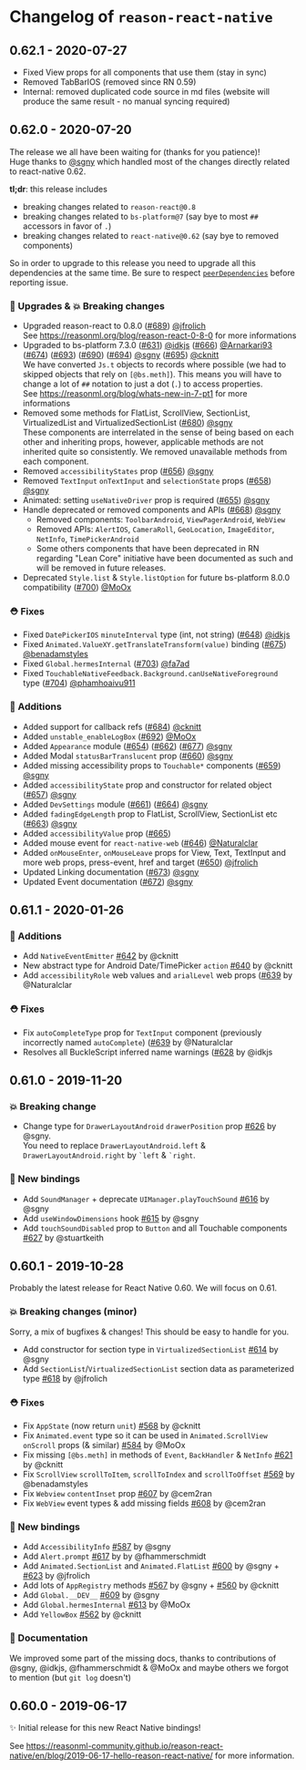 # Changelog of `reason-react-native`

## 0.62.1 - 2020-07-27

- Fixed View props for all components that use them (stay in sync)
- Removed TabBarIOS (removed since RN 0.59)
- Internal: removed duplicated code source in md files (website will produce the
  same result - no manual syncing required)

## 0.62.0 - 2020-07-20

The release we all have been waiting for (thanks for you patience)!  
Huge thanks to [@sgny](https://github.com/sgny) which handled most of the
changes directly related to react-native 0.62.

**tl;dr**: this release includes

- breaking changes related to `reason-react@0.8`
- breaking changes related to `bs-platform@7` (say bye to most `##` accessors in
  favor of `.`)
- breaking changes related to `react-native@0.62` (say bye to removed
  components)

So in order to upgrade to this release you need to upgrade all this dependencies
at the same time. Be sure to respect
[`peerDependencies`](https://github.com/reason-react-native/reason-react-native/blob/0.62.0/package.json#L4)
before reporting issue.

### 🚀 Upgrades & 💥 Breaking changes

- Upgraded reason-react to 0.8.0
  ([#689](https://github.com/reason-react-native/reason-react-native/issues/689))
  [@jfrolich](https://github.com/jfrolich)  
  See <https://reasonml.org/blog/reason-react-0-8-0> for more informations
- Upgraded to bs-platform 7.3.0
  ([#631](https://github.com/reason-react-native/reason-react-native/issues/631))
  [@idkjs](https://github.com/idkjs)
  ([#666](https://github.com/reason-react-native/reason-react-native/issues/666))
  [@Arnarkari93](https://github.com/Arnarkari93)
  ([#674](https://github.com/reason-react-native/reason-react-native/issues/674))
  ([#693](https://github.com/reason-react-native/reason-react-native/issues/693))
  ([#690](https://github.com/reason-react-native/reason-react-native/issues/690))
  ([#694](https://github.com/reason-react-native/reason-react-native/issues/694))
  [@sgny](https://github.com/sgny)
  ([#695](https://github.com/reason-react-native/reason-react-native/issues/695))
  [@cknitt](https://github.com/cknitt)  
  We have converted `Js.t` objects to records where possible (we had to skipped
  objects that rely on `[@bs.meth]`). This means you will have to change a lot
  of `##` notation to just a dot (`.`) to access properties.  
  See <https://reasonml.org/blog/whats-new-in-7-pt1> for more informations
- Removed some methods for FlatList, ScrollView, SectionList, VirtualizedList
  and VirtualizedSectionList
  ([#680](https://github.com/reason-react-native/reason-react-native/issues/680))
  [@sgny](https://github.com/sgny)  
  These components are interrelated in the sense of being based on each other
  and inheriting props, however, applicable methods are not inherited quite so
  consistently. We removed unavailable methods from each component.
- Removed `accessibilityStates` prop
  ([#656](https://github.com/reason-react-native/reason-react-native/issues/656))
  [@sgny](https://github.com/sgny)
- Removed `TextInput` `onTextInput` and `selectionState` props
  ([#658](https://github.com/reason-react-native/reason-react-native/issues/658))
  [@sgny](https://github.com/sgny)
- Animated: setting `useNativeDriver` prop is required
  ([#655](https://github.com/reason-react-native/reason-react-native/issues/655))
  [@sgny](https://github.com/sgny)
- Handle deprecated or removed components and APIs
  ([#668](https://github.com/reason-react-native/reason-react-native/issues/668))
  [@sgny](https://github.com/sgny)
  - Removed components: `ToolbarAndroid`, `ViewPagerAndroid`, `WebView`
  - Removed APIs: `AlertIOS`, `CameraRoll`, `GeoLocation`, `ImageEditor`,
    `NetInfo`, `TimePickerAndroid`
  - Some others components that have been deprecated in RN regarding "Lean Core"
    initiative have been documented as such and will be removed in future
    releases.
- Deprecated `Style.list` & `Style.listOption` for future bs-platform 8.0.0
  compatibility
  ([#700](https://github.com/reason-react-native/reason-react-native/issues/700))
  [@MoOx](https://github.com/MoOx)

### ⛑ Fixes

- Fixed `DatePickerIOS` `minuteInterval` type (int, not string)
  ([#648](https://github.com/reason-react-native/reason-react-native/issues/648))
  [@idkjs](https://github.com/idkjs)
- Fixed `Animated.ValueXY.getTranslateTransform(value)` binding
  ([#675](https://github.com/reason-react-native/reason-react-native/issues/675))
  [@benadamstyles](https://github.com/benadamstyles)
- Fixed `Global.hermesInternal`
  ([#703](https://github.com/reason-react-native/reason-react-native/issues/703))
  [@fa7ad](https://github.com/fa7ad)
- Fixed `TouchableNativeFeedback.Background.canUseNativeForeground` type
  ([#704](https://github.com/reason-react-native/reason-react-native/issues/704))
  [@phamhoaivu911](https://github.com/phamhoaivu911)

### 🚀 Additions

- Added support for callback refs
  ([#684](https://github.com/reason-react-native/reason-react-native/issues/684))
  [@cknitt](https://github.com/cknitt)
- Added `unstable_enableLogBox`
  ([#692](https://github.com/reason-react-native/reason-react-native/issues/692))
  [@MoOx](https://github.com/MoOx)
- Added `Appearance` module
  ([#654](https://github.com/reason-react-native/reason-react-native/issues/654))
  ([#662](https://github.com/reason-react-native/reason-react-native/issues/662))
  ([#677](https://github.com/reason-react-native/reason-react-native/issues/677))
  [@sgny](https://github.com/sgny)
- Added Modal `statusBarTranslucent` prop
  ([#660](https://github.com/reason-react-native/reason-react-native/issues/660))
  [@sgny](https://github.com/sgny)
- Added missing accessibility props to `Touchable*` components
  ([#659](https://github.com/reason-react-native/reason-react-native/issues/659))
  [@sgny](https://github.com/sgny)
- Added `accessibilityState` prop and constructor for related object
  ([#657](https://github.com/reason-react-native/reason-react-native/issues/657))
  [@sgny](https://github.com/sgny)
- Added `DevSettings` module
  ([#661](https://github.com/reason-react-native/reason-react-native/issues/661))
  ([#664](https://github.com/reason-react-native/reason-react-native/issues/664))
  [@sgny](https://github.com/sgny)
- Added `fadingEdgeLength` prop to FlatList, ScrollView, SectionList etc
  ([#663](https://github.com/reason-react-native/reason-react-native/issues/663))
  [@sgny](https://github.com/sgny)
- Added `accessibilityValue` prop
  ([#665](https://github.com/reason-react-native/reason-react-native/issues/665))
- Added mouse event for `react-native-web`
  ([#646](https://github.com/reason-react-native/reason-react-native/issues/646))
  [@Naturalclar](https://github.com/Naturalclar)
- Added `onMouseEnter`, `onMouseLeave` props for View, Text, TextInput and more
  web props, press-event, href and target
  ([#650](https://github.com/reason-react-native/reason-react-native/issues/650))
  [@jfrolich](https://github.com/jfrolich)
- Updated Linking documentation
  ([#673](https://github.com/reason-react-native/reason-react-native/issues/673))
  [@sgny](https://github.com/sgny)
- Updated Event documentation
  ([#672](https://github.com/reason-react-native/reason-react-native/issues/672))
  [@sgny](https://github.com/sgny)

## 0.61.1 - 2020-01-26

### 🚀 Additions

- Add `NativeEventEmitter`
  [#642](https://github.com/reason-react-native/reason-react-native/pull/642) by
  @cknitt
- New abstract type for Android Date/TimePicker `action`
  [#640](https://github.com/reason-react-native/reason-react-native/pull/640) by
  @cknitt
- Add `accessibilityRole` web values and `arialLevel` web props
  ([#639](https://github.com/reason-react-native/reason-react-native/pull/639)
  by @Naturalclar

### ⛑ Fixes

- Fix `autoCompleteType` prop for `TextInput` component (previously incorrectly
  named `autoComplete`)
  ([#639](https://github.com/reason-react-native/reason-react-native/pull/639)
  by @Naturalclar
- Resolves all BuckleScript inferred name warnings
  ([#628](https://github.com/reason-react-native/reason-react-native/pull/628)
  by @idkjs

## 0.61.0 - 2019-11-20

### 💥 Breaking change

- Change type for `DrawerLayoutAndroid` `drawerPosition` prop
  [#626](https://github.com/reason-react-native/reason-react-native/pull/626) by
  @sgny.  
  You need to replace `DrawerLayoutAndroid.left` & `DrawerLayoutAndroid.right`
  by `` `left `` & `` `right ``.

### 🚀 New bindings

- Add `SoundManager` + deprecate `UIManager.playTouchSound`
  [#616](https://github.com/reason-react-native/reason-react-native/pull/616) by
  @sgny
- Add `useWindowDimensions` hook
  [#615](https://github.com/reason-react-native/reason-react-native/pull/615) by
  @sgny
- Add `touchSoundDisabled` prop to `Button` and all Touchable components
  [#627](https://github.com/reason-react-native/reason-react-native/pull/627) by
  @stuartkeith

## 0.60.1 - 2019-10-28

Probably the latest release for React Native 0.60. We will focus on 0.61.

### 💥 Breaking changes (minor)

Sorry, a mix of bugfixes & changes! This should be easy to handle for you.

- Add constructor for section type in `VirtualizedSectionList`
  [#614](https://github.com/reason-react-native/reason-react-native/pull/614) by
  @sgny
- Add `SectionList`/`VirtualizedSectionList` section data as parameterized type
  [#618](https://github.com/reason-react-native/reason-react-native/pull/618) by
  @jfrolich

### ⛑ Fixes

- Fix `AppState` (now return `unit`)
  [#568](https://github.com/reason-react-native/reason-react-native/pull/568) by
  @cknitt
- Fix `Animated.event` type so it can be used in `Animated.ScrollView`
  `onScroll` props (& similar)
  [#584](https://github.com/reason-react-native/reason-react-native/pull/584) by
  @MoOx
- Fix missing `[@bs.meth]` in methods of `Event`, `BackHandler` & `NetInfo`
  [#621](https://github.com/reason-react-native/reason-react-native/pull/621) by
  @cknitt
- Fix `ScrollView` `scrollToItem`, `scrollToIndex` and `scrollToOffset`
  [#569](https://github.com/reason-react-native/reason-react-native/pull/569) by
  @benadamstyles
- Fix `Webview` `contentInset` prop
  [#607](https://github.com/reason-react-native/reason-react-native/pull/607) by
  @cem2ran
- Fix `WebView` event types & add missing fields
  [#608](https://github.com/reason-react-native/reason-react-native/pull/608) by
  @cem2ran

### 🚀 New bindings

- Add `AccessibilityInfo`
  [#587](https://github.com/reason-react-native/reason-react-native/pull/587) by
  @sgny
- Add `Alert.prompt`
  [#617](https://github.com/reason-react-native/reason-react-native/pull/617) by
  by @fhammerschmidt
- Add `Animated.SectionList` and `Animated.FlatList`
  [#600](https://github.com/reason-react-native/reason-react-native/pull/600) by
  @sgny +
  [#623](https://github.com/reason-react-native/reason-react-native/pull/623) by
  @jfrolich
- Add lots of `AppRegistry` methods
  [#567](https://github.com/reason-react-native/reason-react-native/pull/567) by
  @sgny +
  [#560](https://github.com/reason-react-native/reason-react-native/pull/560) by
  @cknitt
- Add `Global.__DEV__`
  [#609](https://github.com/reason-react-native/reason-react-native/pull/609) by
  @sgny
- Add `Global.hermesInternal`
  [#613](https://github.com/reason-react-native/reason-react-native/pull/613) by
  @MoOx
- Add `YellowBox`
  [#562](https://github.com/reason-react-native/reason-react-native/pull/562) by
  @cknitt

### 📖 Documentation

We improved some part of the missing docs, thanks to contributions of @sgny,
@idkjs, @fhammerschmidt & @MoOx and maybe others we forgot to mention (but
`git log` doesn't)

## 0.60.0 - 2019-06-17

✨ Initial release for this new React Native bindings!

See
<https://reasonml-community.github.io/reason-react-native/en/blog/2019-06-17-hello-reason-react-native/>
for more information.
